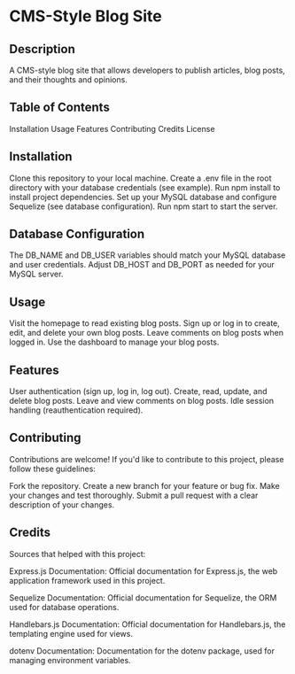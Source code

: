 # CMS-Style Blog Site

## Description

A CMS-style blog site that allows developers to publish articles, blog posts, and their thoughts and opinions.

## Table of Contents

Installation
Usage
Features
Contributing
Credits
License

## Installation

Clone this repository to your local machine.
Create a .env file in the root directory with your database credentials (see example).
Run npm install to install project dependencies.
Set up your MySQL database and configure Sequelize (see database configuration).
Run npm start to start the server.

## Database Configuration

The DB_NAME and DB_USER variables should match your MySQL database and user credentials.
Adjust DB_HOST and DB_PORT as needed for your MySQL server.

## Usage

Visit the homepage to read existing blog posts.
Sign up or log in to create, edit, and delete your own blog posts.
Leave comments on blog posts when logged in.
Use the dashboard to manage your blog posts.

## Features

User authentication (sign up, log in, log out).
Create, read, update, and delete blog posts.
Leave and view comments on blog posts.
Idle session handling (reauthentication required).

## Contributing

Contributions are welcome! If you'd like to contribute to this project, please follow these guidelines:

Fork the repository.
Create a new branch for your feature or bug fix.
Make your changes and test thoroughly.
Submit a pull request with a clear description of your changes.

## Credits

Sources that helped with this project:

Express.js Documentation: Official documentation for Express.js, the web application framework used in this project.

Sequelize Documentation: Official documentation for Sequelize, the ORM used for database operations.

Handlebars.js Documentation: Official documentation for Handlebars.js, the templating engine used for views.

dotenv Documentation: Documentation for the dotenv package, used for managing environment variables.
